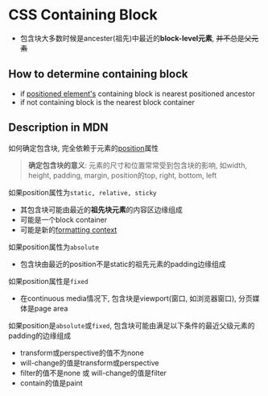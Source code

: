 # CSS Containing Block

- 包含块大多数时候是ancester(祖先)中最近的**block-level元素**, ~~并不总是父元素~~

## How to determine containing block

- if [positioned element's](css-positioning.md#positioned-element) containing block is nearest positioned ancestor
- if not containing block is the nearest block container

## Description in MDN

如何确定包含块, 完全依赖于元素的[position](css-positioning.md)属性

> **确定包含块的意义**: 元素的尺寸和位置常常受到包含块的影响, 如width, height, padding, margin, position的top, right, bottom, left

如果position属性为`static, relative, sticky`

- 其包含块可能由最近的**祖先块元素**的内容区边缘组成
- 可能是一个block container
- 可能是新的[formatting context]()

如果position属性为`absolute`

- 包含块由最近的position不是static的祖先元素的padding边缘组成

如果position属性是`fixed`

- 在continuous media情况下, 包含块是viewport(窗口, 如浏览器窗口), 分页媒体是page area

如果position是`absolute`或`fixed`, 包含块可能由满足以下条件的最近父级元素的padding的边缘组成

- transform或perspective的值不为none
- will-change的值是transform或perspective
- filter的值不是none 或 will-change的值是filter
- contain的值是paint
